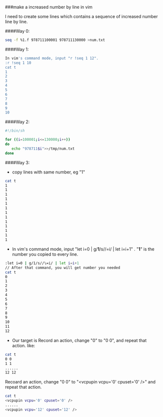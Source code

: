 ###make a increased number by line in vim

I need to create some lines which contains a sequence of increased number line by line.

####Way 0:
```sh
seq -f %1.f 978711100001 978711130000 >num.txt
```
####Way 1:
```sh
In vim's command mode, input "r !seq 1 12".
:r !seq 1 10
cat t
1
2
3
4
5
6
7
8
9
10
```
####Way 2:
```sh
#!/bin/sh

for ((i=100001;i<=130000;i++))
do
   echo "978711$i">>/tmp/num.txt
done
```

####Way 3:
- copy lines with same number, eg "1"
```sh
cat t
1
1
1
1
1
1
1
1
1
1
1
1
1
```

- In vim's command mode, input "let i=0 | g/**1**/s//\=i/ | let i=i+1" . "**1**" is the number you copied to every line.
```sh
:let i=0 | g/1/s//\=i/ | let i=i+1
// After that command, you will get number you needed
cat t
0
1
2
3
4
5
6
7
8
9
10
11
12

```
- Our target is <vcpupin vcpu='0' cpuset='0' />
Record an action, change "0" to "0 0", and repeat that action. like:
```sh
cat t 
0 0
1 1
......
12 12
```
Recoard an action, change "0 0" to "\<vcpupin vcpu='0' cpuset='0' /\>" and repeat that action.
```sh
cat t 
<vcpupin vcpu='0' cpuset='0' />
......
<vcpupin vcpu='12' cpuset='12' />
```
